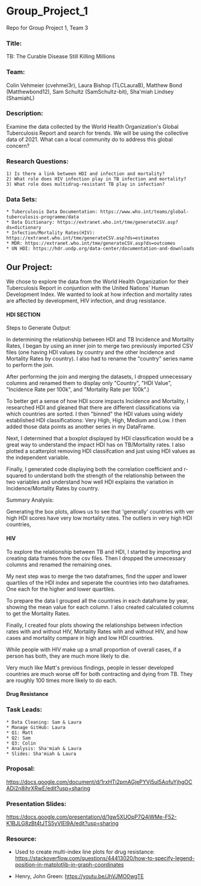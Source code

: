# Group_Project_1
Repo for Group Project 1, Team 3

### Title: 
TB: The Curable Disease Still Killing Millions

### Team: 
Colin Vehmeier (cvehmei3r), Laura Bishop (TLCLauraB), Matthew Bond (Matthewbond12), Sam Schultz (SamSchultz-bit), Sha'miah Lindsey (ShamiahL)

### Description: 
Examine the data collected by the World Health Organization's Global Tuberculosis Report and search for trends. We will be using the collective data of 2021. What can a local community do to address this global concern?

### Research Questions:
    1) Is there a link between HDI and infection and mortality?
    2) What role does HIV infection play in TB infection and mortality?
    3) What role does multidrug-resistant TB play in infection?

### Data Sets: 
	* Tuberculosis Data Documentation: https://www.who.int/teams/global-tuberculosis-programme/data
	* Data Dictionary: https://extranet.who.int/tme/generateCSV.asp?ds=dictionary
 	* Infection/Mortality Rates(HIV): https://extranet.who.int/tme/generateCSV.asp?ds=estimates  
	* MDR: https://extranet.who.int/tme/generateCSV.asp?ds=outcomes
	* UN HDI: https://hdr.undp.org/data-center/documentation-and-downloads

## Our Project:

We chose to explore the data from the World Health Organization for their Tuberculosis Report in conjuntion with the United Nations' Human Development Index. We wanted to look at how infection and mortality rates are affected by development, HIV infection, and drug resistance. 

#### HDI SECTION
Steps to Generate Output:

In determining the relationship between HDI and TB Incidence and Mortality Rates, I began by using an inner join to merge two previously imported CSV files (one having HDI values by country and the other Incidence and Mortality Rates by country). I also had to rename the "country" series name to perform the join.

After performing the join and merging the datasets, I dropped unnecessary columns and renamed them to display only "Country", "HDI Value", "Incidence Rate per 100k", and "Mortality Rate per 100k".)

To better get a sense of how HDI score impacts Incidence and Mortality, I researched HDI and gleaned that there are different classifications via which countries are sorted. I then "binned" the HDI values using widely established HDI classifications: Very High, High, Medium and Low. I then added those data points as another series in my DataFrame.

Next, I determined that a boxplot displayed by HDI classification would be a great way to understand the impact HDI has on TB/Mortality rates. I also plotted a scatterplot removing HDI classifcation and just using HDI values as the independent variable.

Finally, I generated code displaying both the correlation coefficient and r-squared to understand both the strength of the relationship between the two variables and understand how well HDI explains the variation in Incidence/Mortality Rates by country.

Summary Analysis:

Generating the box plots, allows us to see that 'generally' countries with ver high HDI scores have very low mortality rates. The outliers in very high HDI countries, 

#### HIV
To explore the relationship between TB and HDI, I started by importing and creating data frames from the csv files. Then I dropped the unnecessary columns and renamed the remaining ones. 

My next step was to merge the two dataframes, find the upper and lower quartiles of the HDI index and seperate the countries into two dataframes. One each for the higher and lower quartiles.

To prepare the data I grouped all the countries in each dataframe by year, showing the mean value for each column. I also created calculated columns to get the Mortality Rates.

Finally, I created four plots showing the relationships between infection rates with and without HIV, Mortality Rates with and without HIV, and how cases and mortality compare in high and low HDI countries.

While people with HIV make up a small proportion of overall cases, if a person has both, they are much more likely to die.

Very much like Matt's previous findings, people in lesser developed countries are much worse off for both contracting and dying from TB. They are roughly 100 times more likely to do each. 

#### Drug Resistance



### Task Leads:
	* Data Cleaning: Sam & Laura
	* Manage GitHub: Laura
	* Q1: Matt
	* Q2: Sam 
	* Q3: Colin	
	* Analysis: Sha'miah & Laura
	* Slides: Sha'miah & Laura

### Proposal:
https://docs.google.com/document/d/1rxHTi2pmAGjePYVj5ul5AofuYjhgOCADi2n8ihrXRwE/edit?usp=sharing

### Presentation Slides:
https://docs.google.com/presentation/d/1gw5XUOpP7Q4jWMe-F52-K1BJLG8zBt4tJTS5yVlEl9A/edit?usp=sharing
### Resource:
* Used to create multi-index line plots for drug resistance: https://stackoverflow.com/questions/44413020/how-to-specify-legend-position-in-matplotlib-in-graph-coordinates

* Henry, John Green: https://youtu.be/JhVJMO0wgTE 
